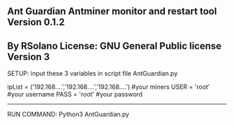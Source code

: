 Ant Guardian
Antminer monitor and restart tool 
Version 0.1.2
---------------------------------------------------------------------------
By RSolano
License: GNU General Public license Version 3
---------------------------------------------------------------------------

SETUP: input these 3 variables in script file AntGuardian.py

ipList = ('192.168....','192.168....','192.168....') #your miners
USER = 'root' #your username
PASS = 'root' #your password

---------------------------------------------------------------------------

RUN COMMAND: 
Python3 AntGuardian.py
